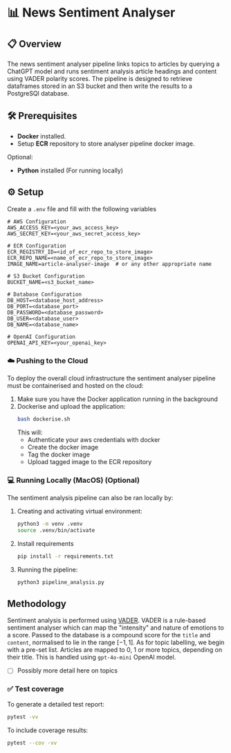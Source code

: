 # 📊 News Sentiment Analyser

## 📋 Overview 
The news sentiment analyser pipeline links topics to articles by querying a ChatGPT model and runs sentiment analysis article headings and content using VADER polarity scores. The pipeline is designed to retrieve dataframes stored in an S3 bucket and then write the results to a PostgreSQl database.

## 🛠️ Prerequisites
- **Docker** installed.
- Setup **ECR** repository to store analyser pipeline docker image.  

Optional:
- **Python** installed (For running locally)

## ⚙️ Setup 
Create a `.env` file and fill with the following variables
```env
# AWS Configuration
AWS_ACCESS_KEY=<your_aws_access_key>
AWS_SECRET_KEY=<your_aws_secret_access_key>

# ECR Configuration
ECR_REGISTRY_ID=<id_of_ecr_repo_to_store_image>
ECR_REPO_NAME=<name_of_ecr_repo_to_store_image>
IMAGE_NAME=article-analyser-image  # or any other appropriate name

# S3 Bucket Configuration
BUCKET_NAME=<s3_bucket_name>

# Database Configuration
DB_HOST=<database_host_address>
DB_PORT=<database_port>
DB_PASSWORD=<database_password>
DB_USER=<database_user>
DB_NAME=<database_name>

# OpenAI Configuration
OPENAI_API_KEY=<your_openai_key>
```

### ☁️ Pushing to the Cloud
To deploy the overall cloud infrastructure the sentiment analyser pipeline must be containerised and hosted on the cloud:

1. Make sure you have the Docker application running in the background
2. Dockerise and upload the application:
    ```bash
    bash dockerise.sh
    ```
    This will:
    - Authenticate your aws credentials with docker
    - Create the docker image
    - Tag the docker image
    - Upload tagged image to the ECR repository

### 💻 Running Locally (MacOS) (**Optional**)
The sentiment analysis pipeline can also be ran locally by:

1. Creating and activating virtual environment:
    ```bash
    python3 -m venv .venv
    source .venv/bin/activate
    ```
2. Install requirements
    ```bash
    pip install -r requirements.txt
    ```
3. Running the pipeline:
    ```bash
    python3 pipeline_analysis.py
    ```

## Methodology 

Sentiment analysis is performed using [VADER](https://ojs.aaai.org/index.php/ICWSM/article/view/14550). VADER is a rule-based sentiment analyser which can map the "intensity" and nature of emotions to a score. Passed to the database is a compound score for the `title` and `content`, normalised to lie in the range $[-1,1]$. As for topic labelling, we begin with a pre-set list. Articles are mapped to 0, 1 or more topics, depending on their title. This is handled using `gpt-4o-mini` OpenAI model.

- [ ] Possibly more detail here on topics

### ✅ Test coverage
To generate a detailed test report:
```bash
pytest -vv
```
To include coverage results:
```bash
pytest --cov -vv
```
